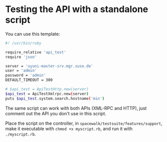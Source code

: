# Testing the API with a standalone script

You can use this template:

```bash
#! /usr/bin/ruby

require_relative 'api_test'
require 'json'

server = 'uyuni-master-srv.mgr.suse.de'
user = 'admin'
password = 'admin'
DEFAULT_TIMEOUT = 300

# $api_test = ApiTestHttp.new(server)
$api_test = ApiTestXmlrpc.new(server)
puts $api_test.system.search.hostname('min')
```

The same script can work with both APIs (XML-RPC and HTTP),
just comment out the API you don't use in this script.

Place the script on the controller, in `spacewalk/testsuite/features/support`,
make it executable with `chmod +x myscript.rb`, and run it with `./myscript.rb`.
